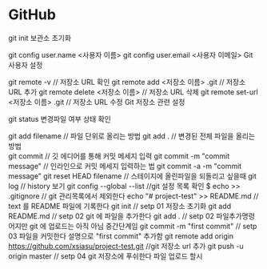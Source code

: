 # GitHub

git init
보관소 초기화

git config user.name <사용자 이름>
git config user.email <사용자 이메일>
Git 사용자 설정

git remote -v                              // 저장소 URL 확인
git remote add <저장소 이름> <URL>.git      // 저장소 URL 추가
git remote delete <저장소 이름>             // 저장소 URL 삭제
git remote set-url <저장소 이름> <URL>.git  // 저장소 URL 수정
Git 저장소 관련 설정

git status 
변경파일 여부 상태 확인

git add filename                  // 파일 단위로 올리는 방법
git add .                         // 변경된 전체 파일을 올리는 방법         
git commit                        // 깃 에디어를 통해 커밋 메세지 입력
git commit -m "commit message"    // 인라인으로 커밋 메세지 입력하는 법
git commit -a -m "commit message"
git reset HEAD filename           // 스테이지에 올린파일을 되돌리고 싶을때
git log                           // history 보기
git config --global --list        //git 설정 목록 확인
$ echo <filename> >> .gitignore   // git 관리목록에서 제외한다
echo "# project-test" >> README.md  // text 를 README 파일에 기록한다
git init                            // setp 01 저장소 초기화
git add README.md                   // setp 02 git 에 파일을 추가한다
git add .                           // setp 02 파일추가명령어지만 git 에 업로드는 아직 아님 중간단계임
git commit -m "first commit"        // setp 03 파일을 커밋한다 설명으로 "first commit" 추가함
git remote add origin https://github.com/xsiasu/project-test.git
//git 저장소 url 추가
git push -u origin master           // setp 04 git 저장소에 푸쉬한다
파일 업로드 할시

